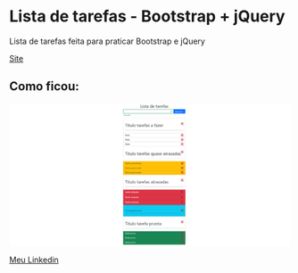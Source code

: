 # Lista de tarefas - Bootstrap + jQuery

Lista de tarefas feita para praticar Bootstrap e jQuery

[Site](https://kaio-matos.github.io/Lista-de-tarefas-BS-e-jQuery/index.html)

## Como ficou:

![image](./README/lista-bs-jquery.png)

[Meu Linkedin](https://www.linkedin.com/in/kaio-matos-9532271a5)

